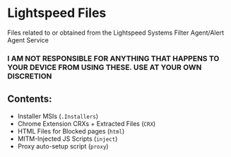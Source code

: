 # Lightspeed Files
 Files related to or obtained from the Lightspeed Systems Filter Agent/Alert Agent Service

 ### I AM NOT RESPONSIBLE FOR ANYTHING THAT HAPPENS TO YOUR DEVICE FROM USING THESE. USE AT YOUR OWN DISCRETION

## Contents:
- Installer MSIs (``.Installers``)
- Chrome Extension CRXs + Extracted Files (``CRX``)
- HTML Files for Blocked pages (``html``)
- MITM-Injected JS Scripts (``inject``)
- Proxy auto-setup script (``proxy``)